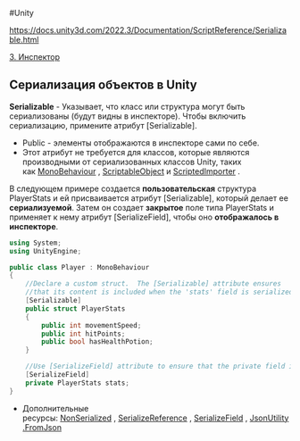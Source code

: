 #Unity 

https://docs.unity3d.com/2022.3/Documentation/ScriptReference/Serializable.html

[3. Инспектор](1.%20Languages/UNITY/1.%20ИНТЕРФЕЙС/3.%20Инспектор.md)

## Сериализация объектов в Unity

**Serializable** - Указывает, что класс или структура могут быть сериализованы (будут видны в инспекторе). Чтобы включить сериализацию, примените атрибут [Serializable]. 
- Public - элементы отображаются в инспекторе сами по себе.
- Этот атрибут не требуется для классов, которые являются производными от сериализованных классов Unity, таких как [MonoBehaviour](https://docs.unity3d.com/2022.3/Documentation/ScriptReference/MonoBehaviour.html) , [ScriptableObject](https://docs.unity3d.com/2022.3/Documentation/ScriptReference/ScriptableObject.html) и [ScriptedImporter](https://docs.unity3d.com/2022.3/Documentation/ScriptReference/AssetImporters.ScriptedImporter.html) .  
  
В следующем примере создается **пользовательская** структура PlayerStats и ей присваивается атрибут [Serializable], который делает ее **сериализуемой**. 
Затем он создает **закрытое** поле типа PlayerStats и применяет к нему атрибут [SerializeField], чтобы оно **отображалось в инспекторе**.
```csharp
using System;
using UnityEngine;

public class Player : MonoBehaviour
{
    //Declare a custom struct.  The [Serializable] attribute ensures
    //that its content is included when the 'stats' field is serialized.
    [Serializable]
    public struct PlayerStats
    {
        public int movementSpeed;
        public int hitPoints;
        public bool hasHealthPotion;
    }

    //Use [SerializeField] attribute to ensure that the private field is serialized
    [SerializeField]
    private PlayerStats stats;
}
```

- Дополнительные ресурсы: [NonSerialized](https://docs.unity3d.com/2022.3/Documentation/ScriptReference/NonSerialized.html) , [SerializeReference](https://docs.unity3d.com/2022.3/Documentation/ScriptReference/SerializeReference.html) , [SerializeField](https://docs.unity3d.com/2022.3/Documentation/ScriptReference/SerializeField.html) , [JsonUtility.FromJson](https://docs.unity3d.com/2022.3/Documentation/ScriptReference/JsonUtility.FromJson.html)  